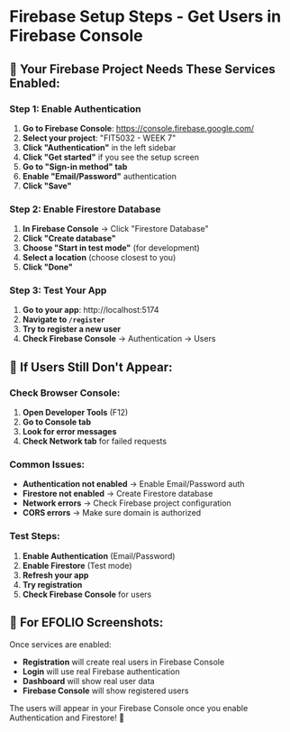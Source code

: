 # Firebase Setup Steps - Get Users in Firebase Console

## 🚨 **Your Firebase Project Needs These Services Enabled:**

### **Step 1: Enable Authentication**

1. **Go to Firebase Console**: https://console.firebase.google.com/
2. **Select your project**: "FIT5032 - WEEK 7"
3. **Click "Authentication"** in the left sidebar
4. **Click "Get started"** if you see the setup screen
5. **Go to "Sign-in method" tab**
6. **Enable "Email/Password"** authentication
7. **Click "Save"**

### **Step 2: Enable Firestore Database**

1. **In Firebase Console** → Click "Firestore Database"
2. **Click "Create database"**
3. **Choose "Start in test mode"** (for development)
4. **Select a location** (choose closest to you)
5. **Click "Done"**

### **Step 3: Test Your App**

1. **Go to your app**: http://localhost:5174
2. **Navigate to `/register`**
3. **Try to register a new user**
4. **Check Firebase Console** → Authentication → Users

## 🔧 **If Users Still Don't Appear:**

### **Check Browser Console:**
1. **Open Developer Tools** (F12)
2. **Go to Console tab**
3. **Look for error messages**
4. **Check Network tab** for failed requests

### **Common Issues:**
- **Authentication not enabled** → Enable Email/Password auth
- **Firestore not enabled** → Create Firestore database
- **Network errors** → Check Firebase project configuration
- **CORS errors** → Make sure domain is authorized

### **Test Steps:**
1. **Enable Authentication** (Email/Password)
2. **Enable Firestore** (Test mode)
3. **Refresh your app**
4. **Try registration**
5. **Check Firebase Console** for users

## 📸 **For EFOLIO Screenshots:**

Once services are enabled:
- **Registration** will create real users in Firebase Console
- **Login** will use real Firebase authentication
- **Dashboard** will show real user data
- **Firebase Console** will show registered users

The users will appear in your Firebase Console once you enable Authentication and Firestore! 🎉
